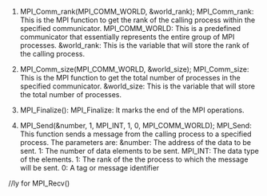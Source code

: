 1. MPI_Comm_rank(MPI_COMM_WORLD, &world_rank);
    MPI_Comm_rank: This is the MPI function to get the rank of the calling process within the specified communicator.
    MPI_COMM_WORLD: This is a predefined communicator that essentially represents the entire group of MPI processes.
    &world_rank: This is the variable that will store the rank of the calling process. 

2. MPI_Comm_size(MPI_COMM_WORLD, &world_size);
    MPI_Comm_size: This is the MPI function to get the total number of processes in the specified communicator.
    &world_size: This is the variable that will store the total number of processes. 

3. MPI_Finalize(): 
    MPI_Finalize: It marks the end of the MPI operations.

4. MPI_Send(&number, 1, MPI_INT, 1, 0, MPI_COMM_WORLD);
    MPI_Send: This function sends a message from the calling process to a specified process. The parameters are:
    &number: The address of the data to be sent.
    1: The number of data elements to be sent.
    MPI_INT: The data type of the elements.
    1: The rank of the the process to which the message will be sent.
    0: A tag or message identifier

//ly for MPI_Recv()
